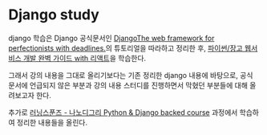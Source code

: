 # Django study

django 학습은 Django 공식문서인 [DjangoThe web framework for perfectionists with deadlines.](https://www.djangoproject.com/)의 튜토리얼을 따라하고 정리한 후, [파이썬/장고 웹서비스 개발 완벽 가이드 with 리액트](https://www.inflearn.com/course/%ED%8C%8C%EC%9D%B4%EC%8D%AC-%EC%9E%A5%EA%B3%A0-%EC%9B%B9%EC%84%9C%EB%B9%84%EC%8A%A4/dashboard)을 학습한다.

그래서 강의 내용을 그대로 올리기보다는 기존 정리한 django 내용에 바탕으로, 공식 문서에 언급되지 않은 부분과 강의 내용 스터디를 진행하면서 막혔던 부분들에 대해 올려보고자 한다.


추가로 [러닝스푼즈 - 나노디그리 Python & Django backed course](https://learningspoons.com/course/detail/django-backend/) 과정에서 학습하여 정리한 내용들을 올린다.

